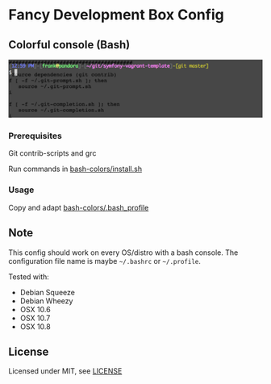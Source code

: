 # Fancy Development Box Config

## Colorful console (Bash)

![Colorful console (Bash)](doc/images/screenshot_terminal.png)

### Prerequisites

Git contrib-scripts and grc

Run commands in [bash-colors/install.sh](bash-colors/install.sh)

### Usage

Copy and adapt [bash-colors/.bash_profile](bash-colors/.bash_profile)

## Note

This config should work on every OS/distro with a bash console. The configuration file name is maybe ```~/.bashrc``` or ```~/.profile```.

Tested with:
- Debian Squeeze
- Debian Wheezy
- OSX 10.6
- OSX 10.7
- OSX 10.8

## License

Licensed under MIT, see [LICENSE](LICENSE)
